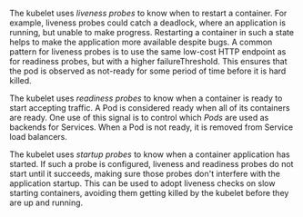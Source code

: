 The kubelet uses *liveness probes* to know when to restart a container. For example, liveness probes could catch a deadlock, where an application is running, but unable to make progress. Restarting a container in such a state helps to make the application more available despite bugs. A common pattern for liveness probes is to use the same low-cost HTTP endpoint as for readiness probes, but with a higher failureThreshold. This ensures that the pod is observed as not-ready for some period of time before it is hard killed.

The kubelet uses *readiness probes* to know when a container is ready to start accepting traffic. A Pod is considered ready when all of its containers are ready. One use of this signal is to control which *Pods* are used as backends for Services. When a Pod is not ready, it is removed from Service load balancers.

The kubelet uses *startup probes* to know when a container application has started. If such a probe is configured, liveness and readiness probes do not start until it succeeds, making sure those probes don't interfere with the application startup. This can be used to adopt liveness checks on slow starting containers, avoiding them getting killed by the kubelet before they are up and running.
